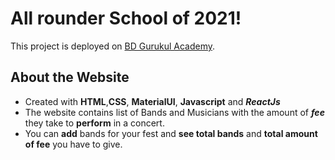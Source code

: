# All rounder School of 2021!

This project is deployed on [BD Gurukul Academy](https://sd-gurukul.netlify.app/).

## About the Website

- Created with **HTML**,**CSS**, **MaterialUI**, **Javascript** and ***ReactJs***
- The website contains list of Bands and Musicians with the amount of ***fee*** they take to **perform** in a concert.
- You can **add** bands for your fest and **see total bands** and **total amount of fee** you have to give.


